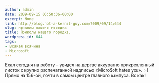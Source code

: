```yaml
---
author: admin
date: 2009-09-15 05:50:36+00:00
excerpt: None
link: http://blog.not-a-kernel-guy.com/2009/09/14/644
slug: приколы-нашего-городка
title: Приколы нашего городка.
wordpress_id: 644
tags:
- Всякая всячина
- Microsoft
---
```


Ехал сегодня на работу – увидел на дереве аккуратно прикрепленный листок с крупно распечатанной надписью «Micro$oft hates you». :-) Прямо на 156-ой, почти в самом центре главного кампуса. Во как!
